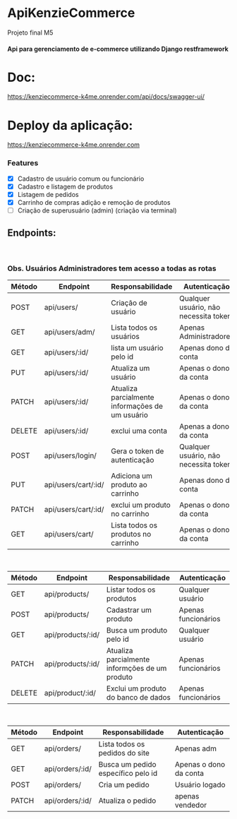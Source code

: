 # ApiKenzieCommerce
Projeto final M5
####  Api para gerenciamento de e-commerce utilizando Django restframework 



# Doc:
https://kenziecommerce-k4me.onrender.com/api/docs/swagger-ui/



# Deploy da aplicação:
https://kenziecommerce-k4me.onrender.com


### Features

- [x] Cadastro de usuário comum ou funcionário
- [x] Cadastro e listagem de produtos
- [x] Listagem de pedidos
- [x] Carrinho de compras adição e remoção de produtos
- [ ] Criação de superusuário (admin) (criação via terminal)
## Endpoints:
<br/>

### Obs. Usuários Administradores tem acesso a todas as rotas

| Método | Endpoint                   | Responsabilidade                                  | Autenticação                           |
| ------ | -------------------------- | ------------------------------------------------- | -------------------------------------- |
| POST   | api/users/                     | Criação de usuário                                | Qualquer usuário, não necessita token  |
| GET    | api/users/adm/                    | Lista todos os usuários                           | Apenas Administradores                  |
| GET    | api/users/:id/    |lista um usuário pelo id                                      |   Apenas dono da conta 
| PUT  | api/users/:id/                 | Atualiza um usuário                               | Apenas o dono da conta |
| PATCH | api/users/:id/ | Atualiza parcialmente informações de  um usuário |  Apenas o dono da conta |
| DELETE | api/users/:id/                 |exclui uma conta                                   | Apenas a dono da conta |                 |
| POST   | api/users/login/                     | Gera o token de autenticação                      | Qualquer usuário, não necessita token  |
| PUT   | api/users/cart/:id/                | Adiciona um produto ao carrinho                             | Apenas dono da conta                  |
| PATCH    | api/users/cart/:id/ | exclui um produto no carrinho                         | Apenas o dono da conta |
| GET    |api/users/cart/ |  Lista todos os produtos no carrinho  | Apenas o dono da conta  |

<br/>

| Método | Endpoint                   | Responsabilidade                                  | Autenticação                           |
| ------ | -------------------------- | ------------------------------------------------- | -------------------------------------- |
| GET | api/products/                 | Listar todos os produtos                           | Qualquer usuário 
| POST| api/products/                 | Cadastrar um produto                              | Apenas funcionários
| GET|  api/products/:id/                | Busca um produto pelo id                                    | Qualquer usuário
|PATCH| api/products/:id/                   | Atualiza parcialmente informções de um produto           | Apenas funcionários
|DELETE|api/product/:id/                      | Exclui um produto do banco de dados                  | Apenas funcionários

<br/>

| Método | Endpoint                   | Responsabilidade                                  | Autenticação                           |
| ------ | -------------------------- | ------------------------------------------------- | -------------------------------------- |
|GET | api/orders/                     |  Lista todos os pedidos do site                         | Apenas adm |
|GET |  api/orders/:id/                | Busca um pedido específico pelo id                                | Apenas o dono da conta |
|POST | api/orders/                    | Cria um pedido                                                        | Usuário logado  |
|PATCH | api/orders/:id/                    | Atualiza o pedido                                                  | apenas vendedor |


